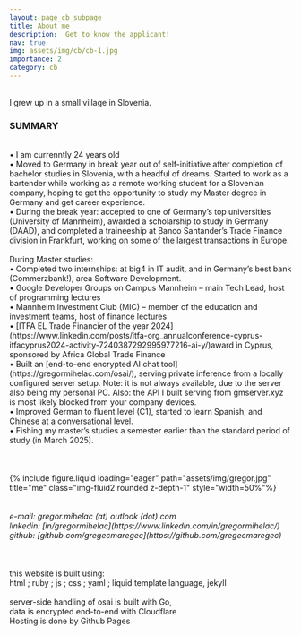 ```yaml
---
layout: page_cb_subpage
title: About me
description:  Get to know the applicant!
nav: true
img: assets/img/cb/cb-1.jpg
importance: 2
category: cb
---
```


<br>
I grew up in a small village in Slovenia.<br>

### SUMMARY

<br>
• I am currenntly 24 years old<br>
• Moved to Germany in break year out of self-initiative after completion of bachelor studies in Slovenia, with a headful of dreams. Started to work as a bartender while working as a remote working student for a Slovenian company, hoping to get the opportunity to study my Master degree in Germany and get career experience.<br>
• During the break year: accepted to one of Germany’s top universities (University of Mannheim), awarded a scholarship to study in Germany (DAAD), and completed a traineeship at Banco Santander’s Trade Finance division in Frankfurt, working on some of the largest transactions in Europe. <br>
<br>
During Master studies:<br>
• Completed two internships: at big4 in IT audit, and in Germany’s best bank (Commerzbank!), area Software Development. <br>
• Google Developer Groups on Campus Mannheim – main Tech Lead, host of programming lectures<br>
• Mannheim Investment Club (MIC) – member of the education and investment teams, host of finance lectures<br>
• [ITFA EL Trade Financier of the year 2024](https://www.linkedin.com/posts/itfa-org_annualconference-cyprus-itfacyprus2024-activity-7240387292995977216-ai-y/)award in Cyprus, sponsored by Africa Global Trade Finance<br>
• Built an [end-to-end encrypted AI chat tool](https://gregormihelac.com/osai/), serving private inference from a locally configured server setup. Note: it is not always available, due to the server also being my personal PC. Also: the API I built serving from gmserver.xyz is most likely blocked from your company devices.<br>
• Improved German to fluent level (C1), started to learn Spanish, and Chinese at a conversational level.<br>
• Fishing my master’s studies a semester earlier than the standard period of study (in March 2025).<br>
<br>

<br>

<br>

<div class="row">
    <div class="col-sm mt-3 mt-md-0">
        {% include figure.liquid loading="eager" path="assets/img/gregor.jpg" title="me" class="img-fluid2 rounded z-depth-1" style="width=50%"%}
    </div>
</div>
<br>
<br>
<i>e-mail: gregor.mihelac (at) outlook (dot) com
<br>
linkedin: [in/gregormihelac](https://www.linkedin.com/in/gregormihelac/)
<br>
github: [github.com/gregecmaregec](https://github.com/gregecmaregec)</i>
<br>
<br>
<br>
<br>
this website is built using:<br>
html ; ruby ; js ; css ; yaml ; liquid template language, jekyll
<br>
<br>
server-side handling of osai is built with Go,<br>
data is encrypted end-to-end with Cloudflare<br>
Hosting is done by Github Pages
